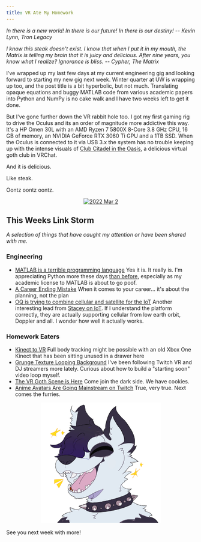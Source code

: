 ```yaml
---
title: VR Ate My Homework
---
```

 
_In there is a new world! In there is our future! In there is our destiny! -- Kevin Lynn, Tron Legacy_
 
_I know this steak doesn't exist. I know that when I put it in my mouth, the Matrix is telling my brain that it is juicy and delicious. After nine years, you know what I realize? Ignorance is bliss. -- Cypher, The Matrix_
 
I've wrapped up my last few days at my current engineering gig and looking forward to starting my new gig next week. Winter quarter at UW is wrapping up too, and the post title is a bit hyperbolic, but not much. Translating opaque equations and buggy MATLAB code from various academic papers into Python and NumPy is no cake walk and I have two weeks left to get it done.
 
But I've gone further down the VR rabbit hole too. I got my first gaming rig to drive the Oculus and its an order of magnitude more addictive this way. It's a HP Omen 30L with an AMD Ryzen 7 5800X 8-Core 3.8 GHz CPU, 16 GB of memory, an NVIDIA GeForce RTX 3060 Ti GPU and a 1TB SSD. When the Oculus is connected to it via USB 3.x the system has no trouble keeping up with the intense visuals of [Club Citadel in the Oasis](https://twitter.com/ZDUnderground/status/1497668352097099777), a delicious virtual goth club in VRChat.
 
And it is delicious.
 
Like steak.
 
Oontz oontz oontz.

<p style="text-align: center;">
<a data-flickr-embed="true" href="https://www.flickr.com/photos/allenreloaded/albums/72177720297075287" title="2022 Mar 2"><img src="https://live.staticflickr.com/65535/51914469813_e0dc14dda8.jpg" width="500" height="375" alt="2022 Mar 2"></a><script async src="//embedr.flickr.com/assets/client-code.js" charset="utf-8"></script>
</p>

## This Weeks Link Storm
 
_A selection of things that have caught my attention or have been shared with me._
 
### Engineering
 
- [MATLAB is a terrible programming language](https://www.rath.org/matlab-is-a-terrible-programming-language.html) Yes it is. It really is. I'm appreciating Python more these days [than before](https://allensnook.com/2020/12/27/un-expected-value-and-a-slow-snake.html), especially as my academic license to MATLAB is about to go poof.
- [A Career Ending Mistake](https://bitfieldconsulting.com/golang/career) When it comes to your career... it's about the planning, not the plan
- [OQ is trying to combine cellular and satellite for the IoT](https://staceyoniot.com/oq-is-trying-to-combine-cellular-and-satellite-for-the-iot/) Another interesting lead from [Stacey on IoT](https://staceyoniot.com/). If I understand the platform correctly, they are actually supporting cellular from low earth orbit, Doppler and all. I wonder how well it actually works.
 
### Homework Eaters
 
- [Kinect to VR](https://k2vr.tech/get-started.html) Full body tracking might be possible with an old Xbox One Kinect that has been sitting unused in a drawer here
- [Grunge Texture Looping Background](https://www.storyblocks.com/video/stock/grunge-texture-looping-abstract-broken-angel-background-with-contrast-and-soft-hues-hz9lkn6ztkt1s0jc2) I've been following Twitch VR and DJ streamers more lately. Curious about how to build a "starting soon" video loop myself.
- [The VR Goth Scene is Here](https://twitter.com/necroneko5/status/1496319018365591553?s=12) Come join the dark side. We have cookies.
- [Anime Avatars Are Going Mainstream on Twitch](https://www.wired.com/story/vtube-streaming-twitch-pokimane/amp) True, very true. Next comes the furries.
 
<p style="text-align: center;">
<img src="/images/Excited_PandamusRex.png" width="320">
</p>
 
See you next week with more!
